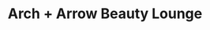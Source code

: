 ---
title: "Arch + Arrow Beauty Lounge"
url: /zanesville/arch-arrow-beauty-lounge/
shop: hairdresser
---